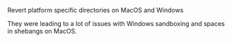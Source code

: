 Revert platform specific directories on MacOS and Windows

They were leading to a lot of issues with Windows sandboxing
and spaces in shebangs on MacOS.
